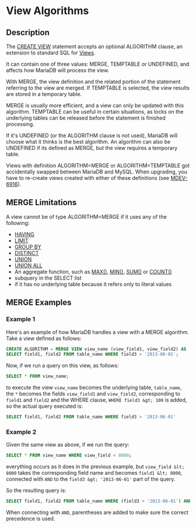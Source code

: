 # View Algorithms

## Description

The [CREATE VIEW](/programming-customizing-mariadb/views/create-view) statement accepts an optional ALGORITHM clause, an extension to standard SQL for [Views](/programming-customizing-mariadb/views).

It can contain one of three values: MERGE, TEMPTABLE or UNDEFINED, and affects how MariaDB will process the view.

With MERGE, the view definition and the related portion of the statement referring to the view are merged. If TEMPTABLE is selected, the view results are stored in a temporary table.

MERGE is usually more efficient, and a view can only be updated with this algorithm. TEMPTABLE can be useful in certain situations, as locks on the underlying tables can be released before the statement is finished processing.

If it's UNDEFINED (or the ALGORITHM clause is not used), MariaDB will choose what it thinks is the best algorithm. An algorithm can also be UNDEFINED if its defined as MERGE, but the view requires a temporary table.

Views with definition ALGORITHM=MERGE or ALGORITHM=TEMPTABLE got accidentally swapped between MariaDB and MySQL. When upgrading, you have to re-create views created with either of these definitions (see [MDEV-6916](https://jira.mariadb.org/browse/MDEV-6916)).

## MERGE Limitations

A view cannot be of type ALGORITHM=MERGE if it uses any of the following:

- [HAVING](/sql-statements-structure/sql-statements/data-manipulation/selecting-data/select)
- [LIMIT](/kb/en/select/#limit)
- [GROUP BY](/kb/en/select/#group-by)
- [DISTINCT](/kb/en/select/#distinct)
- [UNION](/kb/en/union/)
- [UNION ALL](/kb/en/union/)
- An aggregate function, such as [MAX()](/built-in-functions/aggregate-functions/max), [MIN()](/built-in-functions/aggregate-functions/min), [SUM()](/built-in-functions/aggregate-functions/sum) or [COUNT()](/built-in-functions/aggregate-functions/count)
- subquery in the SELECT list
- if it has no underlying table because it refers only to literal values

## MERGE Examples

### Example 1

Here's an example of how MariaDB handles a view with a MERGE algorithm. Take a view defined as follows:

```sql
CREATE ALGORITHM = MERGE VIEW view_name (view_field1, view_field2) AS
SELECT field1, field2 FROM table_name WHERE field3 > '2013-06-01';
```

Now, if we run a query on this view, as follows:

```sql
SELECT * FROM view_name;
```

to execute the view `view_name` becomes the underlying table, `table_name`, the `*` becomes the fields `view_field1` and `view_field2`, corresponding to `field1` and `field2` and the WHERE clause, `WHERE field3 &gt; 100` is added, so the actual query executed is:

```sql
SELECT field1, field2 FROM table_name WHERE field3 > '2013-06-01'
```

### Example 2

Given the same view as above, if we run the query:

```sql
SELECT * FROM view_name WHERE view_field < 8000;
```

everything occurs as it does in the previous example, but `view_field &lt; 8000` takes the corresponding field name and becomes `field1 &lt; 8000`, connected with `AND` to the `field3 &gt; '2013-06-01'` part of the query.

So the resulting query is:

```sql
SELECT field1, field2 FROM table_name WHERE (field3 > '2013-06-01') AND (field1 < 8000);
```

When connecting with `AND`, parentheses are added to make sure the correct precedence is used.